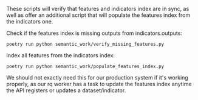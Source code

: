 
These scripts will verify that features and indicators index are in sync, as well as offer
an additional script that will populate the features index from the indicators one.


Check if the features index is missing outputs from indicators.outputs:
```
poetry run python semantic_work/verify_missing_features.py
```

Index all features from the indicators index:

```
poetry run python semantic_work/populate_features_index.py
```

We should not exactly need this for our production system if it's working properly, as our rq worker has a task to update the features index anytime the API registers or updates a dataset/indicator.




